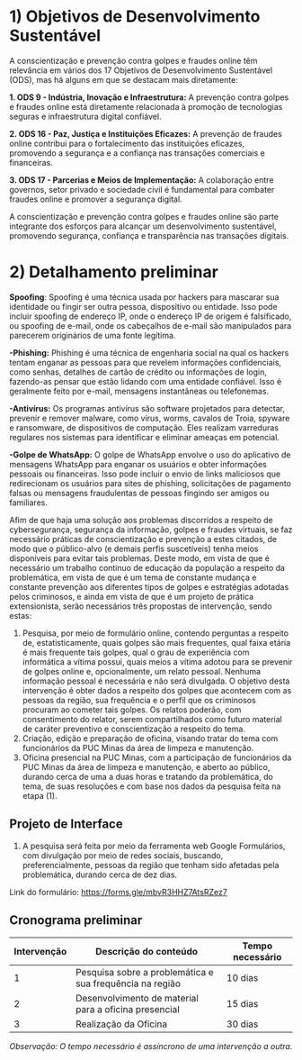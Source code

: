 # 1) Objetivos de Desenvolvimento Sustentável
A conscientização e prevenção contra golpes e fraudes online têm relevância em vários dos 17 Objetivos de Desenvolvimento Sustentável (ODS), mas há alguns em que se destacam mais diretamente:

**1. ODS 9 - Indústria, Inovação e Infraestrutura:** A prevenção contra golpes e fraudes online está diretamente relacionada à promoção de tecnologias seguras e infraestrutura digital confiável.

**2. ODS 16 - Paz, Justiça e Instituições Eficazes:** A prevenção de fraudes online contribui para o fortalecimento das instituições eficazes, promovendo a segurança e a confiança nas transações comerciais e financeiras.

**3. ODS 17 - Parcerias e Meios de Implementação:** A colaboração entre governos, setor privado e sociedade civil é fundamental para combater fraudes online e promover a segurança digital.

A conscientização e prevenção contra golpes e fraudes online são parte integrante dos esforços para alcançar um desenvolvimento sustentável, promovendo segurança, confiança e transparência nas transações digitais.



# 2) Detalhamento preliminar

**Spoofing**: Spoofing é uma técnica usada por hackers para mascarar sua identidade ou fingir ser outra pessoa, dispositivo ou entidade. Isso pode incluir spoofing de endereço IP, onde o endereço IP de origem é falsificado, ou spoofing de e-mail, onde os cabeçalhos de e-mail são manipulados para parecerem originários de uma fonte legítima.

**-Phishing:** Phishing é uma técnica de engenharia social na qual os hackers tentam enganar as pessoas para que revelem informações confidenciais, como senhas, detalhes de cartão de crédito ou informações de login, fazendo-as pensar que estão lidando com uma entidade confiável. Isso é geralmente feito por e-mail, mensagens instantâneas ou telefonemas.

**-Antivírus:** Os programas antivírus são software projetados para detectar, prevenir e remover malware, como vírus, worms, cavalos de Troia, spyware e ransomware, de dispositivos de computação. Eles realizam varreduras regulares nos sistemas para identificar e eliminar ameaças em potencial.

**-Golpe de WhatsApp:** O golpe de WhatsApp envolve o uso do aplicativo de mensagens WhatsApp para enganar os usuários e obter informações pessoais ou financeiras. Isso pode incluir o envio de links maliciosos que redirecionam os usuários para sites de phishing, solicitações de pagamento falsas ou mensagens fraudulentas de pessoas fingindo ser amigos ou familiares.

Afim de que haja uma solução aos problemas discorridos a respeito de cybersegurança, segurança da informação, golpes e fraudes virtuais, se faz necessário práticas de conscientização e prevenção a estes citados, de modo que o público-alvo (e demais perfis suscetíveis) tenha meios disponíveis para evitar tais problemas. Deste modo, em vista de que é necessário um trabalho contínuo de educação da população a respeito da problemática, em vista de que é um tema de constante mudança e constante prevenção aos diferentes tipos de golpes e estratégias adotadas pelos criminosos, e ainda em vista de que é um projeto de prática extensionista, serão necessários três propostas de intervenção, sendo estas:
1. Pesquisa, por meio de formulário online, contendo perguntas a respeito de, estatisticamente, quais golpes são mais frequentes, qual faixa etária é mais frequente tais golpes, qual o grau de experiência com informática a vítima possui, quais meios a vítima adotou para se prevenir de golpes online e, opcionalmente, um relato pessoal. Nenhuma informação pessoal é necessária e não será divulgada. O objetivo desta intervenção é obter dados a respeito dos golpes que acontecem com as pessoas da região, sua frequência e o perfil que os criminosos procuram ao cometer tais golpes. Os relatos poderão, com consentimento do relator, serem compartilhados como futuro material de caráter preventivo e conscientização a respeito do tema.
2. Criação, edição e preparação de oficina, visando tratar do tema com funcionários da PUC Minas da área de limpeza e manutenção.
3. Oficina presencial na PUC Minas, com a participação de funcionários da PUC Minas da área de limpeza e manutenção, e aberto ao público, durando cerca de uma a duas horas e tratando da problemática, do tema, de suas resoluções e com base nos dados da pesquisa feita na etapa (1).

## Projeto de Interface

1. A pesquisa será feita por meio da ferramenta web Google Formulários, com divulgação por meio de redes sociais, buscando, preferencialmente, pessoas da região que tenham sido afetadas pela problemática, durando cerca de dez dias.

Link do formulário: https://forms.gle/mbvR3HHZ7AtsRZez7

## Cronograma preliminar

|Intervenção   | Descrição do conteúdo  | Tempo necessário |
|------|-----------------------------------------|----|
|1| Pesquisa sobre a problemática e sua frequência na região  | 10 dias | 
|2| Desenvolvimento de material para a oficina presencial   | 15 dias |
|3| Realização da Oficina   | 30 dias |

_Observação: O tempo necessário é assíncrono de uma intervenção a outra._
